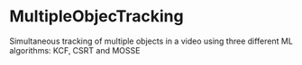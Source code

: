 # MultipleObjecTracking
Simultaneous tracking of multiple objects in a video using three different ML algorithms: KCF, CSRT and MOSSE 
